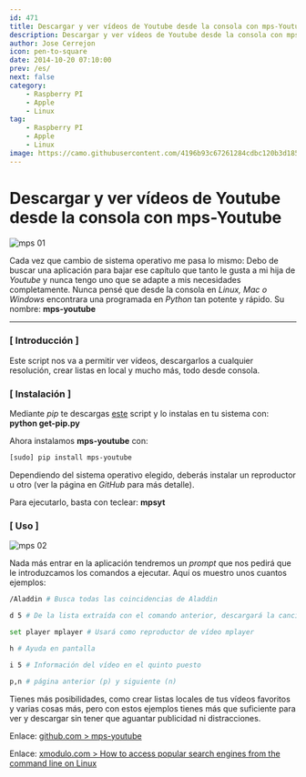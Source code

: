 ```yaml
---
id: 471
title: Descargar y ver vídeos de Youtube desde la consola con mps-Youtube
description: Descargar y ver vídeos de Youtube desde la consola con mps-Youtube
author: Jose Cerrejon
icon: pen-to-square
date: 2014-10-20 07:10:00
prev: /es/
next: false
category:
    - Raspberry PI
    - Apple
    - Linux
tag:
    - Raspberry PI
    - Apple
    - Linux
image: https://camo.githubusercontent.com/4196b93c67261284cdbc120b3d185afb7dda6651/687474703a2f2f6e70312e6769746875622e696f2f6d707379742d696d61676573322f7374642d7365617263682e706e67
---
```


# Descargar y ver vídeos de Youtube desde la consola con mps-Youtube

![mps 01](https://camo.githubusercontent.com/4196b93c67261284cdbc120b3d185afb7dda6651/687474703a2f2f6e70312e6769746875622e696f2f6d707379742d696d61676573322f7374642d7365617263682e706e67)

Cada vez que cambio de sistema operativo me pasa lo mismo: Debo de buscar una aplicación para bajar ese capítulo que tanto le gusta a mi hija de _Youtube_ y nunca tengo uno que se adapte a mis necesidades completamente. Nunca pensé que desde la consola en _Linux, Mac o Windows_ encontrara una programada en _Python_ tan potente y rápido. Su nombre: **mps-youtube**

---

### [ Introducción ]

Este script nos va a permitir ver vídeos, descargarlos a cualquier resolución, crear listas en local y mucho más, todo desde consola.

### [ Instalación ]

Mediante _pip_ te descargas [este](https://bootstrap.pypa.io/get-pip.py) script y lo instalas en tu sistema con: **python get-pip.py**

Ahora instalamos **mps-youtube** con:

```bash
[sudo] pip install mps-youtube
```

Dependiendo del sistema operativo elegido, deberás instalar un reproductor u otro (ver la página en _GitHub_ para más detalle).

Para ejecutarlo, basta con teclear: **mpsyt**

### [ Uso ]

![mps 02](https://camo.githubusercontent.com/c07e843aa8530895ce9de2405253d5f7be8b8982/687474703a2f2f6e70312e6769746875622e696f2f6d707379742d696d61676573322f646f776e6c6f61642e706e67)

Nada más entrar en la aplicación tendremos un _prompt_ que nos pedirá que le introduzcamos los comandos a ejecutar. Aquí os muestro unos cuantos ejemplos:

```bash
/Aladdin # Busca todas las coincidencias de Aladdin

d 5 # De la lista extraída con el comando anterior, descargará la canción en la posición 5, permitiendo seleccionar el formato (webm, mp4, flv, 3gp,...)

set player mplayer # Usará como reproductor de vídeo mplayer

h # Ayuda en pantalla

i 5 # Información del vídeo en el quinto puesto

p,n # página anterior (p) y siguiente (n)
```

Tienes más posibilidades, como crear listas locales de tus vídeos favoritos y varias cosas más, pero con estos ejemplos tienes más que suficiente para ver y descargar sin tener que aguantar publicidad ni distracciones.

Enlace:
[github.com > mps-youtube](https://github.com/np1/mps-youtube)

Enlace: [xmodulo.com > How to access popular search engines from the command line on Linux](https://xmodulo.com/access-popular-search-engines-command-line-linux.html)
